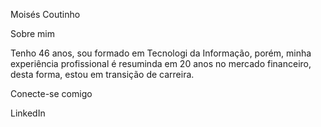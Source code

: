 Moisés Coutinho

Sobre mim

Tenho 46 anos, sou formado em Tecnologi da Informação, porém, minha experiência profissional é resuminda em 20 anos no mercado financeiro, 
desta forma, estou em transição de carreira. 



Conecte-se comigo

LinkedIn
